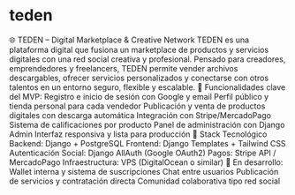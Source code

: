 # teden
🌐 TEDEN – Digital Marketplace & Creative Network TEDEN es una plataforma digital que fusiona un marketplace de productos y servicios digitales con una red social creativa y profesional. Pensado para creadores, emprendedores y freelancers, TEDEN permite vender archivos descargables, ofrecer servicios personalizados y conectarse con otros talentos en un entorno seguro, flexible y escalable.  🚀 Funcionalidades clave del MVP: Registro e inicio de sesión con Google y email  Perfil público y tienda personal para cada vendedor  Publicación y venta de productos digitales con descarga automática  Integración con Stripe/MercadoPago  Sistema de calificaciones por producto  Panel de administración con Django Admin  Interfaz responsiva y lista para producción  🧰 Stack Tecnológico Backend: Django + PostgreSQL  Frontend: Django Templates + Tailwind CSS  Autenticación Social: Django AllAuth (Google OAuth2)  Pagos: Stripe API / MercadoPago  Infraestructura: VPS (DigitalOcean o similar)  🎯 En desarrollo: Wallet interna y sistema de suscripciones  Chat entre usuarios  Publicación de servicios y contratación directa  Comunidad colaborativa tipo red social
